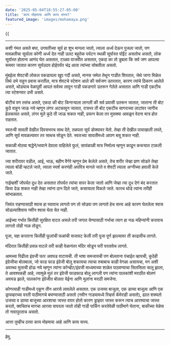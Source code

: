 ```yaml
---
date: '2025-05-04T18:55:27-05:00'
title: 'काय मोहमाया आणि काय सत्त्य?'
featured_image: 'images/mohamaya.png'
---
```


{{<audio src="audio/mohamaya.wav">}}
<!--more-->
---

कशी गंमत असते बघा, उगवतीच्या सूर्य हा शुभ मानला जातो, त्याला अर्ध्य देऊन पुजला जातो, पण मावळतीचा सूर्याला कोणी अर्ध्य देत नाही उलट बहुतेक पर्यटन स्थळी सूर्यास्त पॉईंट असतोच असतो, लोक सूर्यास्त होताना आणंद घेत असतात, टाळ्या वाजवीत असतात, एकदा का तो डुबला कि सर्व जण आपल्या रूमवर जातात कारण सुर्यउदय होईपर्यंत चंद्र आता त्यांच्या सोबतीला असतो.

मुंबईला शेवटची लोकल पकडायला खूप गर्दी असते, मानस जमेल तेथून गाडीत शिरतात, जेथे जागा मिळेल तिथे उभे राहून प्रवास करतील, मात्र शेवटचे स्टेशन आले की सर्वजण उतरतात, कारण त्यांचे ठिकाण आलेले असते, थोड्याच वेळापूर्वी आपलं सर्वस्व लावून गाडी पकडणारे उतरून गेलेले असतात आणि गाडी एकटीच त्या स्टेशनवर उभी असते.

बोटीचं पण तसंच असते, एकदा की बोट किनाऱ्याला लागली की सर्व प्रवासी उतरून जातात, जाताना ती बोट कुठे वाहून जाऊ नये म्हणून लंगर अटकावून जातात, रात्रभर ती बोट एकटीच सागराच्या लाटांवर जागीच हेलकावत असते, लंगर मुले कुठे ती जाऊ शकत नाही, प्रयत्न केला तर मुसक्या आवळून वेदना मात्र होत राहतात. 

स्वतःची सावली देखील दिवसभरच साथ देते, तळपता सूर्य डोक्यावर येतो. तेव्हा ती देखील पायाखाली लपते, आणि सूर्य मावळल्यावर तर साथच सोडून देते. स्वतःच्या सावलीमध्ये आपण बसू शकत नाही.

सकाळी मोठ्या श्रद्धेने/भावाने देवाला वाहिलेले फुलं, सायंकाळी मात्र निर्माल्य म्हणून काढून कचऱ्यात टाकली जातात.

ज्या शरीरावर वडील, आई, भाऊ, बहीण वैगेरे म्हणून प्रेम केलेले असते, तेच शरीर जेव्हा प्राण सोडते तेव्हा त्याला बॉडी म्हटले जाते, त्याला स्पर्श करणंही अपवित्र मानले जाते व शेवटी त्याला अग्नीच्या हवाली केले जाते. 

गाईम्हशीं जोपर्यत दूध देत असतात तोपर्यत त्यांचा वापर केला जातो आणि जेव्हा त्या दूध देणं बंद करतात किवा देऊ शकत नाही तेव्हा त्यांना दान दिले जाते, कसायाला विकले जाते. फारच थोडे त्यांना तरीही सांभाळतात.

जिवंत राहण्यासाठी श्वास हा घ्यावाच लागतो पण तो सोडवा पण लागतो हेच सत्त्य आहे कारण घेतलेला श्वास सोडल्याशिवाय नवीन श्वास घेता येत नाही.

आईच्या गर्भात कितीही सुरक्षित वाटत असले तरी जगात येण्यासाठी गर्भाचा त्याग हा नऊ महिन्यांनी करावाच लागतो तोही नाळ तोडून.

पूजा, यज्ञ करताना कितीही फुलांची फळांची सजावट केली तरी पूजा पूर्ण झाल्यावर ती काढावीच लागते.

मंदिरात कितीही प्रसन्न वाटले तरी काही वेळानंतर मंदिर सोडून घरी परतावेच लागते.

आमच्या पिढीला इंग्रजी फार अवघड वाटायची. ती भाषा समजायची पण बोलताना पंचाईत व्हायची, कुठेही इंग्रेजीचा बोलबाला, जो फाड फाड इंग्रेजी बोलू शकायचा त्याचा रुबाबाच काही वेगळा असायचा, मग अशी अवस्था मुलाची होऊ नये म्हणून त्यांना कॉन्व्हेंट/इंग्रजी माध्यमाच्या शाळेत पाठवण्याचा सिलसिला चालू झाला, ते आवश्यकही आहे, त्यामुळे मुलं तर इंग्रेजी फाडफाड बोलू लागली पण त्यांना पालकांशी मराठीत बोलणं अवघड झाले, पालकांना इंग्रेजीत बोलता येईना आणि मुलांना मराठी समजेना.

कोणत्याही गाडीमध्ये एकूण तीन आरसे लावलेले असतात. एक उजव्या बाजूला, एक डाव्या बाजूला आणि एक ड्रायव्हरच्या वरती पाठीमागचे बघण्यासाठी असतो (नवीन गाड्यामध्ये रिव्हर्स कॅमेराही असतो), ह्यात शक्यतो उजव्या व डाव्या बाजूच्या आरशाचा जास्त वापर होतो कारण ड्राइवर जास्त करून त्याच आरश्याचा जास्त करतो, क्वचितच मागचा आरसा वापरला जातो तोही गाडी पार्किंग करतेवेळी पाठीमागे घेताना, बाकीच्या वेळेस तो नावापुरताच असतो.

आत्ता तुम्हीच ठरवा काय मोहमाया आहे आणि काय सत्त्य.

---
हेमू.
